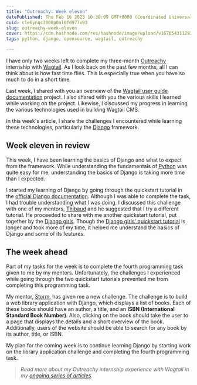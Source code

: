 ```yaml
---
title: "Outreachy: Week eleven"
datePublished: Thu Feb 16 2023 10:30:09 GMT+0000 (Coordinated Universal Time)
cuid: cle6ynqc3000p0al6fd977x93
slug: outreachy-week-eleven
cover: https://cdn.hashnode.com/res/hashnode/image/upload/v1676543112937/023c0c6d-64f5-40e4-92eb-3dd382491243.png
tags: python, django, opensource, wagtail, outreachy

---
```


I have only two weeks left to complete my three-month [Outreachy](https://www.outreachy.org/) internship with [Wagtail](https://wagtail.org/). As I look back on the past few months, all I can think about is how fast time flies. This is especially true when you have so much to do in a short time.

Last week, I shared with you an overview of the [Wagtail user guide documentation](https://guide.wagtail.org/) project. I also shared with you the various skills I learned while working on the project. Likewise, I discussed my progress in learning the various technologies used in building Wagtail CMS.

In this week's article, I share the challenges I encountered while learning these technologies, particularly the [Django](https://www.djangoproject.com/) framework.

## Week eleven in review

This week, I have been learning the basics of Django and what to expect from the framework. While understanding the fundamentals of [Python](https://www.python.org/) was quite easy for me, understanding the basics of Django is taking more time than I expected.

I started my learning of Django by going through the quickstart tutorial in the [official Django documentation](https://docs.djangoproject.com/). Although I was able to complete the task, I had trouble understanding what I was doing. I discussed this challenge with one of my mentors, [Thibaud](https://github.com/thibaudcolas) and he suggested that I try a different tutorial. He proceeded to share with me another quickstart tutorial, put together by the [Django girls](https://djangogirls.org/). Though the [Django girls' quickstart tutorial](https://tutorial.djangogirls.org/en/) is longer and took more of my time, it helped me understand the basics of Django and some of its features.

## The week ahead

Part of my tasks for the week is to complete the fourth programming task given to me by my mentors. Unfortunately, the challenges I experienced while going through the two quickstart tutorials prevented me from completing this programming task.

My mentor, [Storm](https://github.com/stormheg), has given me a new challenge. The challenge is to build a web library application with Django, which displays a list of books. Each of these books should have an author, a title, and an **ISBN (International Standard Book Number)**. Also, clicking on the book should take the user to a page that displays the details and a short overview of the book. Additionally, users of the website should be able to search for any book by its author, title, or ISBN.

My plan for the coming week is to continue learning Django by starting work on the library application challenge and completing the fourth programming task.

> *Read more about my Outreachy internship experience with Wagtail in my* [*ongoing series of articles*](https://activuscode.hashnode.dev/)*.*
